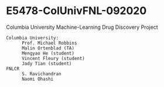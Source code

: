 # E5478-ColUnivFNL-092020
Columbia University Machine-Learning Drug Discovery Project

```
Columbia University: 
      Prof. Michael Robbins 
      Malin Ortenblad (TA)
      Mengyao He (student)
      Vincent Fleury (student)
      Jady Tian (student)
FNLCR
      S. Ravichandran
      Naomi Ohashi
```
